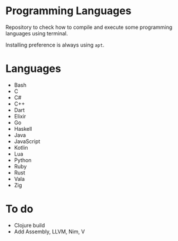 # Programming Languages
Repository to check how to compile and execute some programming languages using terminal.  

Installing preference is always using `apt`.  

# Languages
* Bash
* C
* C#
* C++
* Dart
* Elixir
* Go
* Haskell
* Java
* JavaScript
* Kotlin
* Lua
* Python
* Ruby
* Rust
* Vala
* Zig

# To do
* Clojure build
* Add Assembly, LLVM, Nim, V
